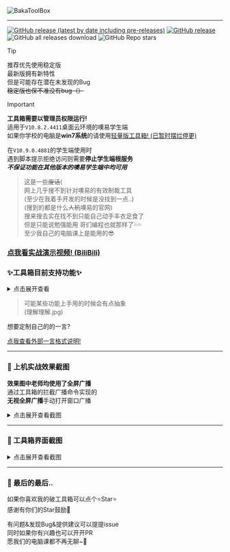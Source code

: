 ![BakaToolBox](https://socialify.git.ci/ZiHaoSaMa66/OsEasy-ToolBox/image?description=1&descriptionEditable=%E7%AE%80%E9%99%8B%E7%9A%84%E5%99%A2%E6%98%93%E5%A4%9A%E5%AA%92%E4%BD%93%E7%BD%91%E7%BB%9C%E6%95%99%E5%AE%A4%E5%B7%A5%E5%85%B7%E7%AE%B1&font=Jost&issues=1&language=1&logo=https%3A%2F%2Favatars.githubusercontent.com%2Fu%2F134737096&name=1&owner=1&pattern=Circuit%20Board&pulls=1&stargazers=1&theme=Auto)

---

[![GitHub release (latest by date including pre-releases)](https://img.shields.io/github/v/release/ZiHaoSaMa66/OsEasy-ToolBox?label=%E6%9C%80%E6%96%B0%E7%89%88&style=for-the-badge&include_prereleases&color=pink)](https://github.com/ZiHaoSaMa66/OsEasy-ToolBox/releases)
[![GitHub release](https://img.shields.io/github/release/ZiHaoSaMa66/OsEasy-ToolBox.svg?color=green&style=for-the-badge&label=%E7%A8%B3%E5%AE%9A%E7%89%88)](https://github.com/ZiHaoSaMa66/OsEasy-ToolBox/releases/latest)
![GitHub all releases download](https://img.shields.io/github/downloads/ZiHaoSaMa66/OsEasy-ToolBox/total?style=for-the-badge&label=%E6%80%BB%E4%B8%8B%E8%BD%BD%E9%87%8F&color=orange)
![GitHub Repo stars](https://img.shields.io/github/stars/ZiHaoSaMa66/OsEasy-ToolBox?style=for-the-badge&color=yellow)

> [!TIP]  
> 推荐优先使用稳定版    
> 最新版拥有新特性    
> 但是可能存在潜在未发现的Bug     
> ~~稳定版也保不准没有bug（）~~          

> [!IMPORTANT]
> **工具箱需要以管理员权限运行!**   
> 适用于``V10.8.2.4411``桌面云环境的噢易学生端      
> 如果你学校的电脑是**win7系统**的请使用[轻量版工具箱! (已暂时摆烂停更)](https://github.com/ZiHaoSaMa66/OsEasy-ToolBox-Lite)     
>       
> 在`V10.9.0.4881`的学生端使用时     
> 遇到脚本提示拒绝访问则需要**停止学生端根服务**     
> ***不保证功能在其他版本的噢易学生端中均可用***     

> 这是一些~~废话~~(     
> 网上几乎搜不到针对噢易的有效制裁工具     
> (至少在我着手开发的时候是没找到一点..)     
> (搜到的都是什么~~人机~~噢易的官网)    
> 搜来搜去实在找不到只能自己动手丰衣足食了   
> 但是只能说勉强能用 哥们编程也就那样了💦💦    
> 至少我自己的电脑课上是能用的😎       
 
### **[点我看实战演示视频! (BiliBili)](https://www.bilibili.com/video/BV12ZgeetEWr)**


### ✨工具箱目前支持功能✨

<details>
<summary>点击展开查看</summary>

- 进程管理
  - 停止&启动学生端根服务
  - 一键重启学生端
  - 替换粘滞键为cmd脚本
  - 外部cmd脚本守护进程
  - 挂起学生端主进程
  - 打开噢易自带工具
- 其他管理
  - 删除键盘锁驱动&控屏锁定程序
  - 恢复删除掉的备份文件
  - 仅恢复控屏锁定程序
  - 解除网络限制锁
  - Alt+X快捷键屏幕截图
- 屏幕广播管理
  - 替换拦截广播命令程序
  - 运行拦截窗口化广播命令
  - 恢复原有广播程序
  - Alt+K 杀屏幕广播进程
  - Ctrl+Alt+F 运行全屏广播命令
- 外观调整
  - 亮色/暗色主题切换
  - 加载外部一言
  - 自定义显示字体
  - 更换自定义背景图片
  - 背景图片调整透明度

</details>

> 可能某些功能上手用的时候会有点抽象     
> (理解理解.jpg)   

想要定制自己的的一言?   

[点我查看外部一言格式说明!](https://github.com/ZiHaoSaMa66/OsEasy-ToolBox/blob/main/外部一言格式说明.md)

----

### 🚀 上机实战效果截图

**效果图中老师均使用了全屏广播**    
通过工具箱的拦截广播命令实现的     
**无视全屏广播**手动打开窗口广播     

<details>
<summary>点击展开查看截图</summary>

![批注 2024-05-30 172101](https://github.com/ZiHaoSaMa66/OsEasy-ToolBox/assets/134737096/bd62df84-db76-4c0e-a591-c24ea8fdbab2)

![批注 2024-06-13 171855](https://github.com/ZiHaoSaMa66/OsEasy-ToolBox/assets/134737096/7845f270-824f-4399-92f9-2ff6b7e2f3d6)

> 很早就想截了 但是一拖再拖(     

</details>

----

### 👀 工具箱界面截图   
<details>
<summary>点击展开查看截图</summary>
  
![屏幕截图 2023-12-22 222946](https://github.com/ZiHaoSaMa66/OsEasy-ToolBox/assets/134737096/59f30333-b361-4b93-b6e8-37c65df228b2)

![屏幕截图 2023-12-22 223003](https://github.com/ZiHaoSaMa66/OsEasy-ToolBox/assets/134737096/0168a6fb-16aa-428b-bf9b-6063d1623db3)

![sc5](https://github.com/ZiHaoSaMa66/OsEasy-ToolBox/assets/134737096/3b011ff9-1808-4a26-81e2-89d72bccf383)

![屏幕截图 2023-12-22 223021](https://github.com/ZiHaoSaMa66/OsEasy-ToolBox/assets/134737096/660f4f86-b8a4-4173-87e6-9fcf5cedd052)


</details>

----

### 🌈 最后的最后..
如果你喜欢我的破工具箱可以点个⭐Star⭐   
感谢有你们的Star鼓励💖     

有问题&发现Bug&提供建议可以提提issue     
同时如果你有兴趣也可以开开PR    
愿我们的电脑课都不再无聊~🥳   
